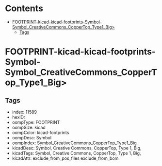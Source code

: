 



Contents
========

* [FOOTPRINT-kicad-kicad-footprints-Symbol-Symbol_CreativeCommons_CopperTop_Type1_Big>](#footprint-kicad-kicad-footprints-symbol-symbol_creativecommons_coppertop_type1_big)
	* [Tags](#tags)

# FOOTPRINT-kicad-kicad-footprints-Symbol-Symbol_CreativeCommons_CopperTop_Type1_Big>

## Tags

- index: 11589
- hexID: 
- oompType: FOOTPRINT
- oompSize: kicad
- oompColor: kicad-footprints
- oompDesc: Symbol
- oompIndex: Symbol_CreativeCommons_CopperTop_Type1_Big
- kicadDesc: Symbol, Creative Commons, CopperTop, Type 1, Big,
- kicadTags: Symbol, Creative Commons, CopperTop, Type 1, Big,
- kicadAttr: exclude_from_pos_files exclude_from_bom
